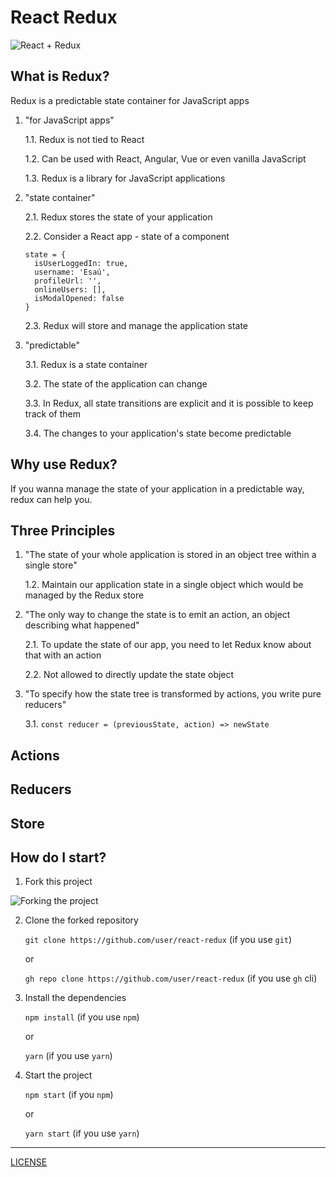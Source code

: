 # React Redux

![React + Redux](https://miro.medium.com/max/800/1*bs6W6c6yYS36PcD9joLVtw.png)

## What is Redux?

Redux is a predictable state container for JavaScript apps

1. "for JavaScript apps"

    1.1. Redux is not tied to React

    1.2. Can be used with React, Angular, Vue or even vanilla JavaScript
  
    1.3. Redux is a library for JavaScript applications

2. "state container"

    2.1. Redux stores the state of your application

    2.2. Consider a React app - state of a component
  
      ```
      state = {
        isUserLoggedIn: true, 
        username: 'Esaú',
        profileUrl: '',
        onlineUsers: [],
        isModalOpened: false
      }
      ```

    2.3. Redux will store and manage the application state

3. "predictable"

    3.1. Redux is a state container

    3.2. The state of the application can change

    3.3. In Redux, all state transitions are explicit and it is possible to keep track of them

    3.4. The changes to your application's state become predictable

## Why use Redux?

If you wanna manage the state of your application in a predictable way, redux can help you.

## Three Principles

1. "The state of your whole application is stored in an object tree within a single store"

    1.2. Maintain our application state in a single object which would be managed by the Redux store 

2. "The only way to change the state is to emit an action, an object describing what happened"

    2.1. To update the state of our app, you need to let Redux know about that with an action

    2.2. Not allowed to directly update the state object

3. "To specify how the state tree is transformed by actions, you write pure reducers"

    3.1. `const reducer = (previousState, action) => newState`

## Actions

## Reducers

## Store 

## How do I start?

1. Fork this project

![Forking the project](https://camo.githubusercontent.com/6f03010c651d060f8b7cfc17da7098c1757c4ead/68747470733a2f2f6669727374636f6e747269627574696f6e732e6769746875622e696f2f6173736574732f526561646d652f666f726b2e706e67)

2. Clone the forked repository

    `git clone https://github.com/user/react-redux` (if you use `git`)

    or 

    `gh repo clone https://github.com/user/react-redux` (if you use `gh` cli)

3. Install the dependencies

    `npm install` (if you use `npm`)

    or

    `yarn` (if you use   `yarn`)

4. Start the project 

    `npm start` (if you `npm`)

    or

    `yarn start` (if you use `yarn`)

-----

[LICENSE](./LICENSE)

